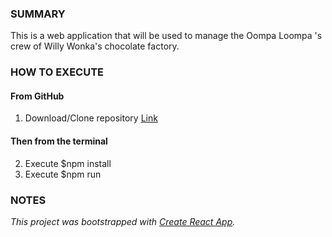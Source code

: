 ### SUMMARY

This is a web application that will be used to manage the Oompa Loompa 's crew of Willy Wonka's chocolate factory.

### HOW TO EXECUTE

#### From GitHub

1. Download/Clone repository [Link](https://github.com/rdnd0/umpa-loompa-hr)

#### Then from the terminal

2. Execute \$npm install
3. Execute \$npm run

### NOTES

_This project was bootstrapped with [Create React App](https://github.com/facebook/create-react-app)._
